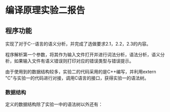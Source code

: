 # 编译原理实验二报告

## 程序功能

实现了对于C--语言的语义分析，并完成了选做要求2.1，2.2，2.3的内容。

程序解析第一个参数，将其作为输入文件打开并进行词法分析，语法分析，语义分析，如果输入文件有语义错误则打印对应的错误类型与错误提示。

由于使用到的数据结构较多，实验二的代码采用的是C++编写，并利用extern "C"与实验一的代码进行对接，调用C语言的接口，获得实验一的语法树。

### 数据结构

定义的数据结构除了实验一中的语法树以外还有：